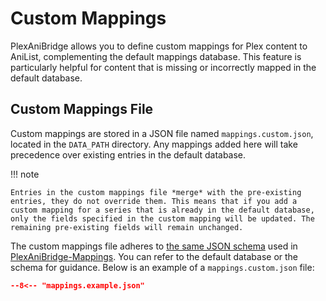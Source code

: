 # Custom Mappings

PlexAniBridge allows you to define custom mappings for Plex content to AniList, complementing the default mappings database. This feature is particularly helpful for content that is missing or incorrectly mapped in the default database.

## Custom Mappings File

Custom mappings are stored in a JSON file named `mappings.custom.json`, located in the `DATA_PATH` directory. Any mappings added here will take precedence over existing entries in the default database.

!!! note

    Entries in the custom mappings file *merge* with the pre-existing entries, they do not override them. This means that if you add a custom mapping for a series that is already in the default database, only the fields specified in the custom mapping will be updated. The remaining pre-existing fields will remain unchanged.

The custom mappings file adheres to [the same JSON schema](https://github.com/eliasbenb/PlexAniBridge-Mappings/blob/main/mappings.schema.json) used in [PlexAniBridge-Mappings](https://github.com/eliasbenb/PlexAniBridge-Mappings). You can refer to the default database or the schema for guidance. Below is an example of a `mappings.custom.json` file:

```json title="mappings.custom.json"
--8<-- "mappings.example.json"
```
